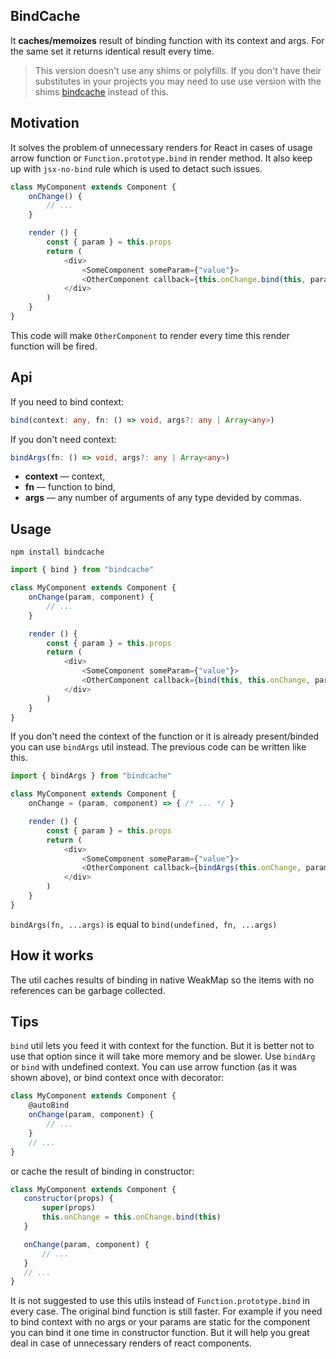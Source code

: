 ## BindCache ##

It **caches/memoizes** result of binding function with its context and args. For the same set it returns identical result every time.

> This version doesn't use any shims or polyfills. If you don't have their substitutes in your projects you may need to use use version with the shims [bindcache](https://www.npmjs.com/package/bindcache) instead of this.

## Motivation ##
It solves the problem of unnecessary renders for React in cases of usage arrow function or `Function.prototype.bind` in render method. It also keep up with `jsx-no-bind` rule which is used to detact such issues.

```javascript
class MyComponent extends Component {
    onChange() {
        // ...    
    }

    render () {
        const { param } = this.props
        return (
            <div>
                <SomeComponent someParam={"value"}>
                <OtherComponent callback={this.onChange.bind(this, param, "MyComponent")}/>
            </div>    
        )
    }
}
```
This code will make `OtherComponent` to render every time this render function will be fired.

## Api ##

If you need to bind context:
```typescript
bind(context: any, fn: () => void, args?: any | Array<any>)
```

If you don't need context:
```typescript
bindArgs(fn: () => void, args?: any | Array<any>)
```

- **context** — context,
- **fn** — function to bind,
- **args** — any number of arguments of any type devided by commas.


## Usage ##

```shell
npm install bindcache
```

```javascript
import { bind } from "bindcache"

class MyComponent extends Component {
    onChange(param, component) {
        // ...
    }

    render () {
        const { param } = this.props
        return (
            <div>
                <SomeComponent someParam={"value"}>
                <OtherComponent callback={bind(this, this.onChange, param, "MyComponent")}/>
            </div>    
        )
    }
}
```
If you don't need the context of the function or it is already present/binded you can use `bindArgs` util instead. The previous code can be written like this.

```javascript
import { bindArgs } from "bindcache"

class MyComponent extends Component {
    onChange = (param, component) => { /* ... */ }

    render () {
        const { param } = this.props
        return (
            <div>
                <SomeComponent someParam={"value"}>
                <OtherComponent callback={bindArgs(this.onChange, param, "MyComponent")}/>
            </div>    
        )
    }
}
```

`bindArgs(fn, ...args)` is equal to `bind(undefined, fn, ...args)`

## How it works ##

The util caches results of binding in native WeakMap so the items with no references can be garbage collected.

## Tips ##

`bind` util lets you feed it with context for the function. But it is better not to use that option since it will take more memory and be slower. Use `bindArg` or `bind` with undefined context. You can use arrow function (as it was shown above), or bind context once with decorator:
```javascript
class MyComponent extends Component {
    @autoBind
    onChange(param, component) {
        // ...
    }
    // ...
}
```
 or cache the result of binding in constructor:
 ```javascript
class MyComponent extends Component {
    constructor(props) {
        super(props)
        this.onChange = this.onChange.bind(this)
    }

    onChange(param, component) {
        // ...
    }
    // ...
}
```

It is not suggested to use this utils instead of `Function.prototype.bind` in every case. The original bind function is still faster. For example if you need to bind context with no args or your params are static for the component you can bind it one time in constructor function. But it will help you great deal in case of unnecessary renders of react components.